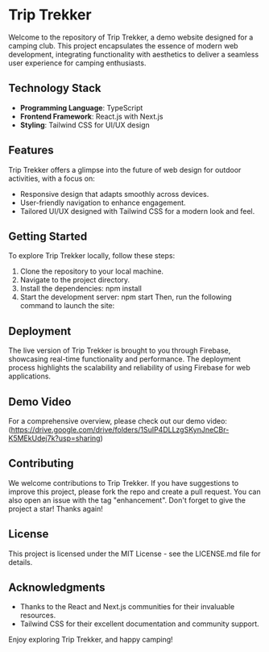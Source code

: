 # Trip Trekker

Welcome to the repository of Trip Trekker, a demo website designed for a camping club. This project encapsulates the essence of modern web development, integrating functionality with aesthetics to deliver a seamless user experience for camping enthusiasts.

## Technology Stack

- **Programming Language**: TypeScript
- **Frontend Framework**: React.js with Next.js
- **Styling**: Tailwind CSS for UI/UX design

## Features

Trip Trekker offers a glimpse into the future of web design for outdoor activities, with a focus on:
- Responsive design that adapts smoothly across devices.
- User-friendly navigation to enhance engagement.
- Tailored UI/UX designed with Tailwind CSS for a modern look and feel.

## Getting Started

To explore Trip Trekker locally, follow these steps:

1. Clone the repository to your local machine.
2. Navigate to the project directory.
3. Install the dependencies: npm install
4. Start the development server: npm start
   Then, run the following command to launch the site:

## Deployment

The live version of Trip Trekker is brought to you through Firebase, showcasing real-time functionality and performance. The deployment process highlights the scalability and reliability of using Firebase for web applications.

## Demo Video

For a comprehensive overview, please check out our demo video: (https://drive.google.com/drive/folders/1SuIP4DLLzgSKynJneCBr-K5MEkUdej7k?usp=sharing)

## Contributing

We welcome contributions to Trip Trekker. If you have suggestions to improve this project, please fork the repo and create a pull request. You can also open an issue with the tag "enhancement". Don't forget to give the project a star! Thanks again!

## License

This project is licensed under the MIT License - see the LICENSE.md file for details.

## Acknowledgments

- Thanks to the React and Next.js communities for their invaluable resources.
- Tailwind CSS for their excellent documentation and community support.

Enjoy exploring Trip Trekker, and happy camping!


